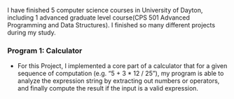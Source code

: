 I have finished 5 computer science courses in University of Dayton, including 1 advanced graduate level course(CPS 501 Advanced Programming and Data Structures). I finished so many different projects during my study. 

### Program 1: Calculator
- For this Project, I implemented a core part of a calculator that for a given sequence of computation (e.g. “5 + 3 * 12 / 25”), my program is able to analyze the expression string by extracting out numbers or operators, and finally compute the result if the input is a valid expression.<br/>
